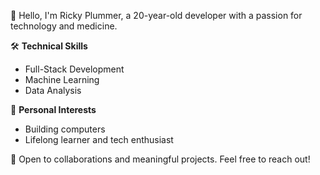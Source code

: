 👋 Hello, I'm Ricky Plummer, a 20-year-old developer with a passion for technology and medicine.

🛠️ **Technical Skills**
- Full-Stack Development
- Machine Learning
- Data Analysis

🎵 **Personal Interests**
- Building computers
- Lifelong learner and tech enthusiast

🌟 Open to collaborations and meaningful projects. Feel free to reach out!
